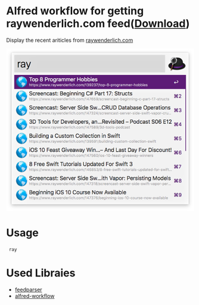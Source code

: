 # Alfred workflow for getting raywenderlich.com feed([Download](https://github.com/softdevstory/alfred-workflows/raw/master/raywenderlich/raywenderlich.alfredworkflow))

Display the recent ariticles from [raywenderlich.com](https://www.raywenderlich.com)

![Screenshot](screen_shot.png)

# Usage

```
 ray
```

# Used Libraies

* [feedparser](https://github.com/kurtmckee/feedparser)
* [alfred-workflow](https://github.com/deanishe/alfred-workflow)